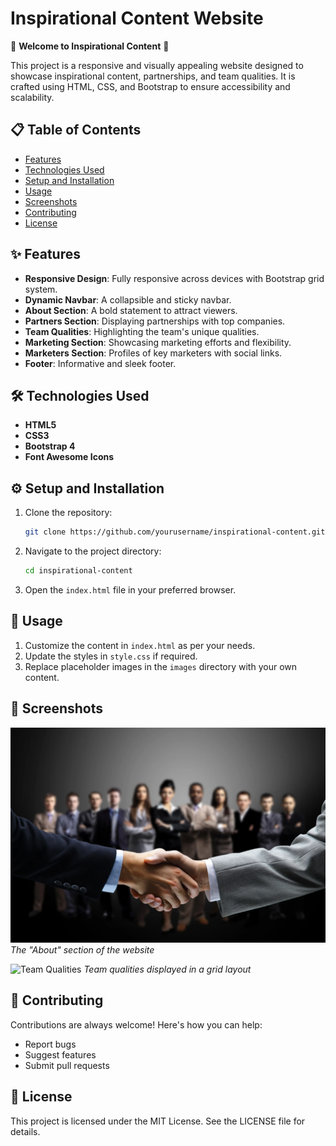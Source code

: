 # Inspirational Content Website

🌟 **Welcome to Inspirational Content** 🌟

This project is a responsive and visually appealing website designed to showcase inspirational content, partnerships, and team qualities. It is crafted using HTML, CSS, and Bootstrap to ensure accessibility and scalability.

## 📋 Table of Contents
- [Features](#features)
- [Technologies Used](#technologies-used)
- [Setup and Installation](#setup-and-installation)
- [Usage](#usage)
- [Screenshots](#screenshots)
- [Contributing](#contributing)
- [License](#license)

## ✨ Features
- **Responsive Design**: Fully responsive across devices with Bootstrap grid system.
- **Dynamic Navbar**: A collapsible and sticky navbar.
- **About Section**: A bold statement to attract viewers.
- **Partners Section**: Displaying partnerships with top companies.
- **Team Qualities**: Highlighting the team's unique qualities.
- **Marketing Section**: Showcasing marketing efforts and flexibility.
- **Marketers Section**: Profiles of key marketers with social links.
- **Footer**: Informative and sleek footer.

## 🛠️ Technologies Used
- **HTML5**
- **CSS3**
- **Bootstrap 4**
- **Font Awesome Icons**

## ⚙️ Setup and Installation
1. Clone the repository:
   ```bash
   git clone https://github.com/yourusername/inspirational-content.git
   ```
2. Navigate to the project directory:
   ```bash
   cd inspirational-content
   ```
3. Open the `index.html` file in your preferred browser.

## 🚀 Usage
1. Customize the content in `index.html` as per your needs.
2. Update the styles in `style.css` if required.
3. Replace placeholder images in the `images` directory with your own content.

## 📸 Screenshots
![About Section](images/about.webp)
*The "About" section of the website*

![Team Qualities](images/team-qualities.png)
*Team qualities displayed in a grid layout*

## 🤝 Contributing
Contributions are always welcome! Here's how you can help:
- Report bugs
- Suggest features
- Submit pull requests

## 📄 License
This project is licensed under the MIT License. See the LICENSE file for details.
